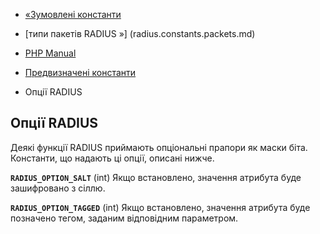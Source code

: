 - [«Зумовлені константи](radius.constants.md)
- [типи пакетів RADIUS »] (radius.constants.packets.md)

- [PHP Manual](index.md)
- [Предвизначені константи](radius.constants.md)
- Опції RADIUS

## Опції RADIUS

Деякі функції RADIUS приймають опціональні прапори як маски біта.
Константи, що надають ці опції, описані нижче.

**`RADIUS_OPTION_SALT`** (int)
Якщо встановлено, значення атрибута буде зашифровано з сіллю.

**`RADIUS_OPTION_TAGGED`** (int)
Якщо встановлено, значення атрибута буде позначено тегом, заданим
відповідним параметром.
